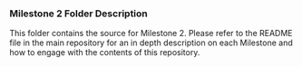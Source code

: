 ### Milestone 2 Folder Description

This folder contains the source for Milestone 2. Please refer to the README file in the main repository for an in depth description on each Milestone and how to engage with the contents of this repository.
